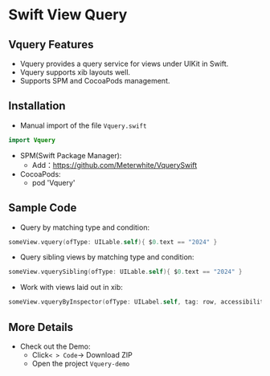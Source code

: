 # Swift View Query
## Vquery Features
* Vquery provides a query service for views under UIKit in Swift.
* Vquery supports xib layouts well.
* Supports SPM and CocoaPods management.

## Installation
- Manual import of the file `Vquery.swift`
```swift
import Vquery
```
- SPM(Swift Package Manager):
    - Add：https://github.com/Meterwhite/VquerySwift
- CocoaPods:
    - pod 'Vquery'

## Sample Code

- Query by matching type and condition:
```swift
someView.vquery(ofType: UILable.self){ $0.text == "2024" }
```

- Query sibling views by matching type and condition:
```swift
someView.vquerySibling(ofType: UILable.self){ $0.text == "2024" }
```

- Work with views laid out in xib:
```swift
someView.vqueryByInspector(ofType: UILabel.self, tag: row, accessibilityLabel: "row.title"){ $0.. }
```

## More Details
- Check out the Demo:
    - Click`< > Code`-> Download ZIP
    - Open the project `Vquery-demo`
